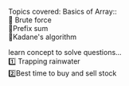 Topics covered:   Basics of Array::  
🔹 Brute force  
🔹Prefix sum  
🔹Kadane's algorithm   
  
learn concept to solve questions...    
1️⃣ Trapping rainwater    
2️⃣Best time to buy and sell stock  
